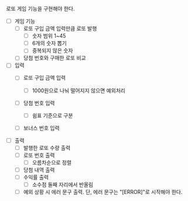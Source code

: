 로또 게임 기능을 구현해야 한다.

- [ ] 게임 기능
    - [ ] 로또 구입 금액 입력만큼 로또 발행
        - [ ] 숫자 범위 1~45
        - [ ] 6개의 숫자 뽑기
        - [ ] 중복되지 않은 숫자
    - [ ] 당첨 번호와 구매한 로또 비교

- [ ] 입력
    - [ ] 로또 구입 금액 입력
        - [ ] 1000원으로 나눠 떨어지지 않으면 예외처리
    - [ ] 당첨 번호 입력
        - [ ] 쉼표 기준으로 구분
    - [ ] 보너스 번호 입력


- [ ] 출력
    - [ ] 발행한 로또 수량 출력
    - [ ] 로또 번호 출력
        - [ ] 오름차순으로 정렬
    - [ ] 당첨 내역 출력
    - [ ] 수익률 출력
        - [ ] 소수점 둘째 자리에서 반올림
    - [ ] 예외 상황 시 에러 문구 출력. 단, 에러 문구는 "[ERROR]"로 시작해야 한다.
